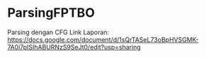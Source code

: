 # ParsingFPTBO
Parsing dengan CFG
Link Laporan: https://docs.google.com/document/d/1sQrTASeL73oBpHVSGMK-7A0i7pISIhABURNzS9SeJt0/edit?usp=sharing
